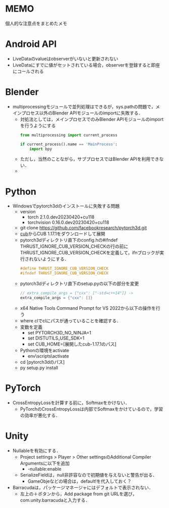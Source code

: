 <h1>MEMO</h1>
個人的な注意点をまとめたメモ

# Android API
- LiveDataのvalueはobserverがいないと更新されない
- LiveDataにすでに値がセットされている場合，observerを登録すると即座にコールされる

# Blender
- multiprocessingモジュールで並列処理はできるが，sys.pathの問題で，メインプロセス以外のBlender APIモジュールのimportに失敗する．
    - 対処法としては，メインプロセスでのみBlender APIモジュールのimportを行うようにする
        ```Python
        from multiprocessing import current_process

        if current_process().name == 'MainProcess':
            import bpy
        ```
    - ただし，当然のことながら，サブプロセスではBlender APIを利用できない．
    - 
# Python
- Windowsでpytorch3dのインストールに失敗する問題
    - version
        - torch 2.1.0.dev20230420+cu118
        - torchvision 0.16.0.dev20230420+cu118
    - git clone https://github.com/facebookresearch/pytorch3d.git
    - [cub](https://github.com/NVIDIA/cub/releases)からCUB 1.17.1をダウンロードして展開
    - pytorch3dディレクトリ直下のconfig.hの#ifndef THRUST_IGNORE_CUB_VERSION_CHECKの行の前にTHRUST_IGNORE_CUB_VERSION_CHECKを定義して，ifnブロックが実行されないようにする．
        ```c
        #define THRUST_IGNORE_CUB_VERSION_CHECK
        #ifndef THRUST_IGNORE_CUB_VERSION_CHECK
        ```
    - pytorch3dディレクトリ直下のsetup.pyの以下の部分を変更
        ```cpp
        // extra_compile_args = {"cxx": ["-std=c++14"]} ->
        extra_compile_args = {"cxx": []}
        ```
    - x64 Native Tools Command Prompt for VS 2022から以下の操作を行う
    - where clでclにパスが通っていることを確認する．
    - 変数を定義
        - set PYTORCH3D_NO_NINJA=1
        - set DISTUTILS_USE_SDK=1
        - set CUB_HOME=[展開したcub-1.17.1のパス]
    - Pythonの環境をactivate
        - env\scripts\activate
    - cd [pytorch3dのパス]
    - py setup.py install

# PyTorch
- CrossEntropyLossを計算する前に，Softmaxをかけない．
    - PyTorchのCrossEntropyLossは内部でSoftmaxをかけているので，学習の効率が悪化する．

# Unity
- Nullableを有効にする．
    - Project settings > Player > Other settingsのAdditional Compiler Argumentsに以下を追加
        - -nullable:enable
    - SerializeFieldは，null非許容なので初期値を与えないと警告が出る．
        - GameObjeなどの場合は，default!を代入しておく？
- Barracudaは，パッケージマネージャにはデフォルトで表示されない．
    - 左上の＋ボタンから，Add package from git URLを選び，com.unity.barracudaと入力する．
